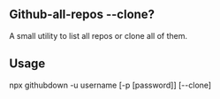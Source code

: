 ## Github-all-repos --clone?

A small utility to list all repos or clone all of them.

## Usage

npx githubdown -u username [-p [password]] [--clone]

